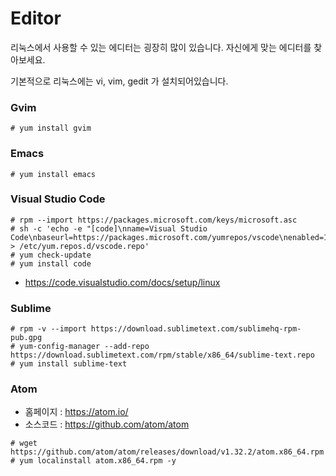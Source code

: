 # Editor
리눅스에서 사용할 수 있는 에디터는 굉장히 많이 있습니다.
자신에게 맞는 에디터를 찾아보세요.

기본적으로 리눅스에는 vi, vim, gedit 가 설치되어있습니다.

### Gvim
```
# yum install gvim
```

### Emacs
```
# yum install emacs
```

### Visual Studio Code

```
# rpm --import https://packages.microsoft.com/keys/microsoft.asc
# sh -c 'echo -e "[code]\nname=Visual Studio Code\nbaseurl=https://packages.microsoft.com/yumrepos/vscode\nenabled=1\ngpgcheck=1\ngpgkey=https://packages.microsoft.com/keys/microsoft.asc" > /etc/yum.repos.d/vscode.repo'
# yum check-update
# yum install code
```

- https://code.visualstudio.com/docs/setup/linux

### Sublime
```
# rpm -v --import https://download.sublimetext.com/sublimehq-rpm-pub.gpg
# yum-config-manager --add-repo https://download.sublimetext.com/rpm/stable/x86_64/sublime-text.repo
# yum install sublime-text
```

### Atom
- 홈페이지 : https://atom.io/
- 소스코드 : https://github.com/atom/atom

```
# wget https://github.com/atom/atom/releases/download/v1.32.2/atom.x86_64.rpm
# yum localinstall atom.x86_64.rpm -y
```